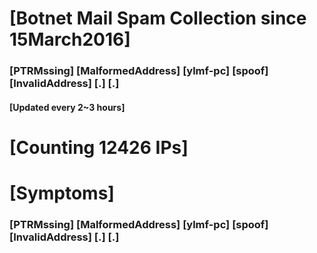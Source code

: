 # [Botnet Mail Spam Collection since 15March2016]
### [PTRMssing] [MalformedAddress] [ylmf-pc] [spoof] [InvalidAddress] [.] [.]
#### [Updated every 2~3 hours]

# [Counting 12426 IPs]

# [Symptoms] 
###   [PTRMssing] [MalformedAddress] [ylmf-pc] [spoof] [InvalidAddress] [.] [.]
